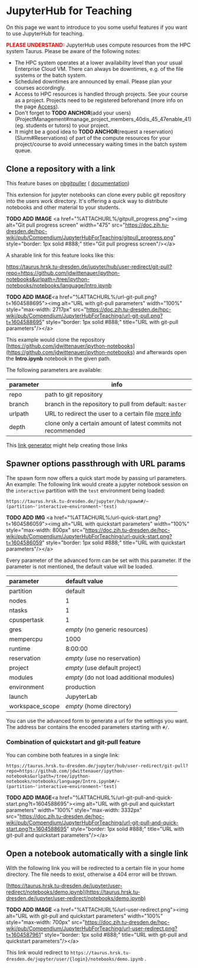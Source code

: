 # JupyterHub for Teaching

On this page we want to introduce to you some useful features if you
want to use JupyterHub for teaching.

<span style="color:red">**PLEASE UNDERSTAND:** </span> JupyterHub uses compute resources
from the HPC system Taurus. Please be aware of the following notes:

- The HPC system operates at a lower availability level than your
usual Enterprise Cloud VM. There can always be downtimes, e.g. of
the file systems or the batch system.
- Scheduled downtimes are announced by email. Please plan your courses
accordingly.
- Access to HPC resources is handled through projects. See your course
as a project. Projects need to be registered beforehand (more info
on the page [Access](./../application/Access.md)).
- Don't forget to **TODO ANCHOR**(add your
users)(ProjectManagement#manage_project_members_40dis_45_47enable_41)
(eg. students or tutors) to your project.
- It might be a good idea to **TODO ANCHOR**(request a
    reservation)(Slurm#Reservations) of part of the compute resources
    for your project/course to avoid unnecessary waiting times in the
    batch system queue.

## Clone a repository with a link

This feature bases on
[nbgitpuller](https://github.com/jupyterhub/nbgitpuller) (
[documentation](https://jupyterhub.github.io/nbgitpuller/))

This extension for jupyter notebooks can clone every public git
repository into the users work directory. It's offering a quick way to
distribute notebooks and other material to your students.

**TODO ADD IMAGE** \<a href="%ATTACHURL%/gitpull_progress.png">\<img alt="Git pull progress
screen" width="475"
src="<https://doc.zih.tu-dresden.de/hpc-wiki/pub/Compendium/JupyterHubForTeaching/gitpull_progress.png>"
style="border: 1px solid #888;" title="Git pull progress screen"/>\</a>

A sharable link for this feature looks like this:

<https://taurus.hrsk.tu-dresden.de/jupyter/hub/user-redirect/git-pull?repo=https://github.com/jdwittenauer/ipython-notebooks&urlpath=/tree/ipython-notebooks/notebooks/language/Intro.ipynb>

**TODO ADD IMAGE**\<a href="%ATTACHURL%/url-git-pull.png?t=1604588695">\<img alt="URL with
git-pull parameters" width="100%" style="max-width: 2717px"
src="<https://doc.zih.tu-dresden.de/hpc-wiki/pub/Compendium/JupyterHubForTeaching/url-git-pull.png?t=1604588695>"
style="border: 1px solid #888;" title="URL with git-pull
parameters"/>\</a>

This example would clone the repository 
[https://github.com/jdwittenauer/ipython-notebooks](https://github.com/jdwittenauer/ipython-notebooks) 
and afterwards open the **Intro.ipynb** notebook in the given path.

The following parameters are available:

|parameter | info |
|---|---|
|repo|path to git repository|
|branch|branch in the repository to pull from default: `master`|
|urlpath|URL to redirect the user to a certain file [more info](https://jupyterhub.github.io/nbgitpuller/topic/url-options.html#urlpath)|
|depth|clone only a certain amount of latest commits not recommended|

This [link
generator](https://jupyterhub.github.io/nbgitpuller/link?hub=https://taurus.hrsk.tu-dresden.de/jupyter/)
might help creating those links

## Spawner options passthrough with URL params

The spawn form now offers a quick start mode by passing url
parameters.  
An example: The following link would create a jupyter notebook session
on the `interactive` partition with the `test` environment being loaded:

```
https://taurus.hrsk.tu-dresden.de/jupyter/hub/spawn#/~(partition~'interactive~environment~'test)
```

**TODO ADD IMG** \<a href="%ATTACHURL%/url-quick-start.png?t=1604586059">\<img alt="URL
with quickstart parameters" width="100%" style="max-width: 800px"
src="<https://doc.zih.tu-dresden.de/hpc-wiki/pub/Compendium/JupyterHubForTeaching/url-quick-start.png?t=1604586059>"
style="border: 1px solid #888;" title="URL with quickstart
parameters"/>\</a>

Every parameter of the advanced form can
be set with this parameter. If the parameter is not mentioned, the
default value will be loaded.

| parameter       | default value                            |
|:----------------|:-----------------------------------------|
| partition       | default                                  |
| nodes           | 1                                        |
| ntasks          | 1                                        |
| cpuspertask     | 1                                        |
| gres            | *empty* (no generic resources)           |
| mempercpu       | 1000                                     |
| runtime         | 8:00:00                                  |
| reservation     | *empty* (use no reservation)             |
| project         | *empty* (use default project)            |
| modules         | *empty* (do not load additional modules) |
| environment     | production                               |
| launch          | JupyterLab                               |
| workspace_scope | *empty* (home directory)                 |

You can use the advanced form to generate a url for the settings you
want. The address bar contains the encoded parameters starting with
`#/`.

### Combination of quickstart and git-pull feature

You can combine both features in a single link:

```
https://taurus.hrsk.tu-dresden.de/jupyter/hub/user-redirect/git-pull?repo=https://github.com/jdwittenauer/ipython-notebooks&urlpath=/tree/ipython-notebooks/notebooks/language/Intro.ipynb#/~(partition~'interactive~environment~'test)
```

**TODO ADD IMAGE**\<a
href="%ATTACHURL%/url-git-pull-and-quick-start.png?t=1604588695">\<img
alt="URL with git-pull and quickstart parameters" width="100%"
style="max-width: 3332px"
src="<https://doc.zih.tu-dresden.de/hpc-wiki/pub/Compendium/JupyterHubForTeaching/url-git-pull-and-quick-start.png?t=1604588695>"
style="border: 1px solid #888;" title="URL with git-pull and quickstart
parameters"/>\</a>

## Open a notebook automatically with a single link

With the following link you will be redirected to a certain file in your
home directory. The file needs to exist, otherwise a 404 error will be
thrown.

[https://taurus.hrsk.tu-dresden.de/jupyter/user-redirect/notebooks/demo.ipynb](https://taurus.hrsk.tu-dresden.de/jupyter/user-redirect/notebooks/demo.ipynb)

**TODO ADD IMAGE** \<a href="%ATTACHURL%/url-user-redirect.png">\<img alt="URL with
git-pull and quickstart parameters" width="100%" style="max-width:
700px"
src="<https://doc.zih.tu-dresden.de/hpc-wiki/pub/Compendium/JupyterHubForTeaching/url-user-redirect.png?t=1604587961>"
style="border: 1px solid #888;" title="URL with git-pull and quickstart
parameters"/>\</a>

This link would redirect to 
`https://taurus.hrsk.tu-dresden.de/jupyter/user/{login}/notebooks/demo.ipynb` .
